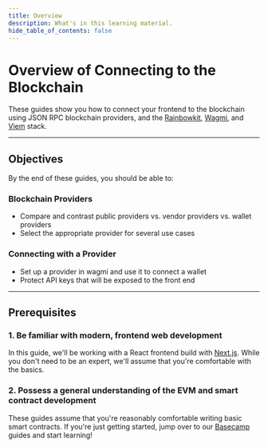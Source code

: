 ```yaml
---
title: Overview
description: What's in this learning material.
hide_table_of_contents: false
---
```


# Overview of Connecting to the Blockchain

These guides show you how to connect your frontend to the blockchain using JSON RPC blockchain providers, and the [Rainbowkit], [Wagmi], and [Viem] stack.

---

## Objectives

By the end of these guides, you should be able to:

### Blockchain Providers

- Compare and contrast public providers vs. vendor providers vs. wallet providers
- Select the appropriate provider for several use cases

### Connecting with a Provider

- Set up a provider in wagmi and use it to connect a wallet
- Protect API keys that will be exposed to the front end

---

## Prerequisites

### 1. Be familiar with modern, frontend web development

In this guide, we'll be working with a React frontend build with [Next.js]. While you don't need to be an expert, we'll assume that you're comfortable with the basics.

### 2. Possess a general understanding of the EVM and smart contract development

These guides assume that you're reasonably comfortable writing basic smart contracts. If you're just getting started, jump over to our [Basecamp] guides and start learning!

[Basecamp]: https://base.org/camp
[Next.js]: https://nextjs.org/
[Rainbowkit]: rainbowkit.com/
[Wagmi]: https://wagmi.sh/
[Viem]: https://viem.sh/
